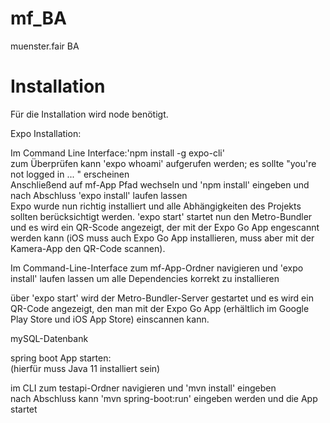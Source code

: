 # mf_BA
muenster.fair BA

# Installation
Für die Installation wird node benötigt.  

Expo Installation:  

Im Command Line Interface:'npm install -g expo-cli'  
zum Überprüfen kann  'expo whoami'  aufgerufen werden; es sollte "you're not logged in ... " erscheinen   
Anschließend auf mf-App Pfad wechseln und 'npm install' eingeben und nach Abschluss  'expo install' laufen lassen  
Expo wurde nun richtig installiert und alle Abhängigkeiten des Projekts sollten berücksichtigt werden. 'expo start' startet nun den Metro-Bundler und es wird ein QR-Scode angezeigt, der mit der Expo Go App engescannt werden kann (iOS muss auch Expo Go App installieren, muss aber mit der Kamera-App den QR-Code scannen).

Im Command-Line-Interface zum mf-App-Ordner navigieren und 'expo install' laufen lassen um alle Dependencies korrekt zu installieren  

über 'expo start' wird der Metro-Bundler-Server gestartet und es wird ein QR-Code angezeigt, den man mit der Expo Go App (erhältlich im Google Play Store und iOS App Store) einscannen kann.

mySQL-Datenbank  



spring boot App starten:  
(hierfür muss Java 11 installiert sein)  

im CLI zum testapi-Ordner navigieren und 'mvn install' eingeben  
nach Abschluss kann 'mvn spring-boot:run' eingeben werden und die App startet  

